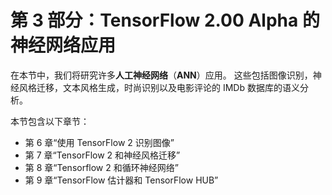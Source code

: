 # 第 3 部分：TensorFlow 2.00 Alpha 的神经网络应用

在本节中，我们将研究许多**人工神经网络**（**ANN**）应用。 这些包括图像识别，神经风格迁移，文本风格生成，时尚识别以及电影评论的 IMDb 数据库的语义分析。

本节包含以下章节：

*   第 6 章“使用 TensorFlow 2 识别图像”
*   第 7 章“TensorFlow 2 和神经风格迁移”
*   第 8 章“Tensorflow 2 和循环神经网络”
*   第 9 章“TensorFlow 估计器和 TensorFlow HUB”